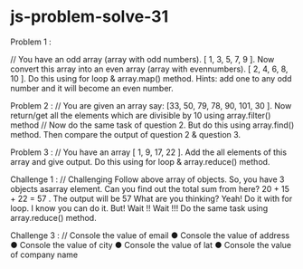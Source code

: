 # js-problem-solve-31

Problem 1 :

// You have an odd array (array with odd numbers). [ 1, 3, 5, 7, 9 ]. Now convert this array into an even array (array with evennumbers). [ 2, 4, 6, 8, 10 ]. Do this using for loop & array.map() method. Hints: add one to any odd number and it will become an even number.

Problem 2 :
// You are given an array say: [33, 50, 79, 78, 90, 101, 30 ]. Now return/get all the elements which are divisible by 10 using array.filter() method
// Now do the same task of question 2. But do this using array.find() method. Then compare the output of question 2 & question 3.

Problem 3 : 
// You have an array [ 1, 9, 17, 22 ]. Add the all elements of this array and give output. Do this using for loop & array.reduce() method.

Challenge 1 : 
// Challenging Follow above array of objects. So, you have 3 objects asarray element. Can you find out the total sum from here? 20 + 15 + 22 = 57 . The output will be 57 What are you thinking? Yeah! Do it with for loop. I know you can do it. But! Wait !! Wait !!! Do the same task using array.reduce() method.

Challenge 3 :
// Console the value of email ● Console the value of address ● Console the value of city ● Console the value of lat ● Console the value of company name
